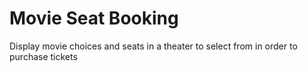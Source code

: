 # Movie Seat Booking
 Display movie choices and seats in a theater to select from in order to purchase tickets
